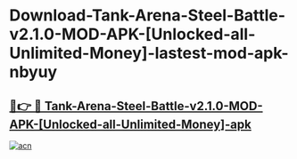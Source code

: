 # Download-Tank-Arena-Steel-Battle-v2.1.0-MOD-APK-[Unlocked-all-Unlimited-Money]-lastest-mod-apk-nbyuy

<h2><a href="https://apkcomod.com?title=Tank-Arena-Steel-Battle-v2.1.0-MOD-APK-[Unlocked-all-Unlimited-Money]">🔗👉 🔴 Tank-Arena-Steel-Battle-v2.1.0-MOD-APK-[Unlocked-all-Unlimited-Money]-apk </a></h2>

[![acn](https://github.com/user-attachments/assets/0f9c940e-d8b0-45ae-aac7-cd30a18b3e1c)](https://apkcomod.com?title=Tank-Arena-Steel-Battle-v2.1.0-MOD-APK-[Unlocked-all-Unlimited-Money])
